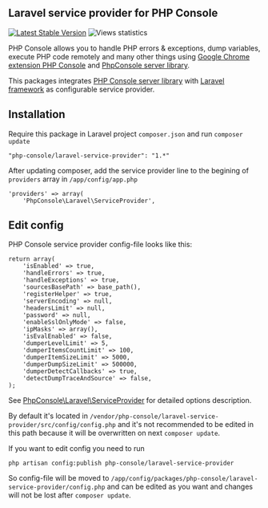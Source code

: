 ## Laravel service provider for PHP Console

[![Latest Stable Version](https://poser.pugx.org/php-console/laravel-service-provider/version.png)](https://packagist.org/packages/php-console/laravel-service-provider) ![Views statistics](http://goo.gl/t9kL6E)

PHP Console allows you to handle PHP errors & exceptions, dump variables, execute PHP code remotely and many other things using [Google Chrome extension PHP Console](https://chrome.google.com/webstore/detail/php-console/nfhmhhlpfleoednkpnnnkolmclajemef) and [PhpConsole server library](https://github.com/barbushin/php-console).

This packages integrates [PHP Console server library](https://github.com/barbushin/php-console) with [Laravel framework](http://laravel.com) as configurable service provider.

## Installation

Require this package in Laravel project `composer.json` and run `composer update`

    "php-console/laravel-service-provider": "1.*"

After updating composer, add the service provider line to the begining of `providers` array in `/app/config/app.php`

	'providers' => array(
		'PhpConsole\Laravel\ServiceProvider',

## Edit config

PHP Console service provider config-file looks like this:

	return array(
		'isEnabled' => true,
		'handleErrors' => true,
		'handleExceptions' => true,
		'sourcesBasePath' => base_path(),
		'registerHelper' => true,
		'serverEncoding' => null,
		'headersLimit' => null,
		'password' => null,
		'enableSslOnlyMode' => false,
		'ipMasks' => array(),
		'isEvalEnabled' => false,
		'dumperLevelLimit' => 5,
		'dumperItemsCountLimit' => 100,
		'dumperItemSizeLimit' => 5000,
		'dumperDumpSizeLimit' => 500000,
		'dumperDetectCallbacks' => true,
		'detectDumpTraceAndSource' => false,
	);

See [PhpConsole\Laravel\ServiceProvider](/src/PhpConsole/Laravel/ServiceProvider.php) for detailed options description.

By default it's located in `/vendor/php-console/laravel-service-provider/src/config/config.php` and it's not recommended to be edited in this path because it will be overwritten on next `composer update`. 

If you want to edit config you need to run

    php artisan config:publish php-console/laravel-service-provider

So config-file will be moved to `/app/config/packages/php-console/laravel-service-provider/config.php` and can be edited as you want and changes will not be lost after `composer update`.
